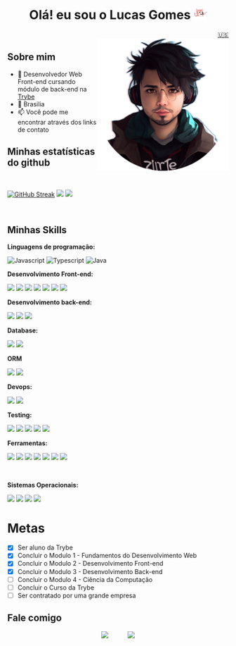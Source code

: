 
<h1 align="center">Olá! eu sou o Lucas Gomes <img src="assets/img/dancingdog.gif" alt="cachorro dançando" width="30"> </h1>

<div align="right">
  <a target="_blank" href="https://github.com/iamlucasgomes/iamlucasgomes/blob/main/README_EN.md">🇺🇸</a></div>
    <div>
      <img width='350px' align="right" style='width: 300px;' src="./assets/img/me.png" />
      </div>
  
  
## Sobre mim

- 🌱 Desenvolvedor Web Front-end cursando módulo de back-end na <a target="_blank" href="https://www.betrybe.com">Trybe</a>
- 📍 Brasilia
- 📫 Você pode me encontrar através dos links de contato

## Minhas estatísticas do github

<div display="inline-block" align="left"><br>

[![GitHub Streak](https://streak-stats.demolab.com?user=iamlucasgomes&theme=tokyonight&locale=pt_BR)](https://git.io/streak-stats)
![](https://github-readme-stats.vercel.app/api?username=iamlucasgomes&show_icons=true&theme=tokyonight)
![](https://github-readme-stats.vercel.app/api/top-langs/?username=iamlucasgomes&theme=tokyonight&custom_title=Linguagens%20mais%20usadas&layout=compact)
</div>

<div style="display: inline_block"><br>
  
## Minhas Skills

**Linguagens de programação:**

  ![Javascript](https://img.shields.io/badge/JavaScript-F7DF1E.svg?&style=for-the-badge&logo=JavaScript&logoColor=black)
  ![Typescript](https://img.shields.io/badge/Typescript-3178C6.svg?&style=for-the-badge&logo=typescript&logoColor=white)
  ![Java](https://img.shields.io/badge/java-%23ED8B00.svg?style=for-the-badge&logo=java&logoColor=white)

**Desenvolvimento Front-end:**

  ![](https://img.shields.io/badge/HTML5-E34F26.svg?&style=for-the-badge&logo=HTML5&logoColor=white)
  ![](https://img.shields.io/badge/CSS3-1572B6.svg?&style=for-the-badge&logo=CSS3&logoColor=white)
  ![](https://img.shields.io/badge/React-61DAFB.svg?&style=for-the-badge&logo=React&logoColor=black)
  ![](https://img.shields.io/badge/Bootstrap-7952B3.svg?&style=for-the-badge&logo=bootstrap&logoColor=white)
  ![](https://img.shields.io/badge/Redux-764ABC.svg?&style=for-the-badge&logo=Redux&logoColor=white)
  ![](https://img.shields.io/badge/Context_API-0088CC.svg?&style=for-the-badge&logo=react&logoColor=white)
  ![](https://img.shields.io/badge/Next-000000.svg?&style=for-the-badge&logo=next.js&logoColor=white)
  
**Desenvolvimento back-end:**

![](https://img.shields.io/badge/node-339933.svg?&style=for-the-badge&logo=node.js&logoColor=white)
![](https://img.shields.io/badge/Express-000000.svg?&style=for-the-badge&logo=express&logoColor=white)
![](https://img.shields.io/badge/NestJs-E0234E.svg?&style=for-the-badge&logo=nestjs&logoColor=white)

 **Database:**
  
  ![](https://img.shields.io/badge/mysql-4479A1.svg?&style=for-the-badge&logo=mysql&logoColor=white)
  ![](https://img.shields.io/badge/MongoDB-47A248.svg?&style=for-the-badge&logo=mongodb&logoColor=white)
  
  **ORM**
  
  ![](https://img.shields.io/badge/Prisma-2D3748.svg?&style=for-the-badge&logo=prisma&logoColor=white)
  ![](https://img.shields.io/badge/Sequelize-52B0E7.svg?&style=for-the-badge&logo=sequelize&logoColor=white)
  
**Devops:**

![](https://img.shields.io/badge/Bash-4EAA25.svg?&style=for-the-badge&logo=GNUBash&logoColor=white)
![](https://img.shields.io/badge/docker-2496ED.svg?&style=for-the-badge&logo=docker&logoColor=white)

**Testing:**

![](https://img.shields.io/badge/Jest-C21325.svg?&style=for-the-badge&logo=jest&logoColor=white)
![](https://img.shields.io/badge/Testing%20Library-E33332.svg?&style=for-the-badge&logo=Testing%20Library&logoColor=white)
![](https://img.shields.io/badge/Mocha-8D6748.svg?&style=for-the-badge&logo=mocha&logoColor=white)
![](https://img.shields.io/badge/Chai-A30701.svg?&style=for-the-badge&logo=chai&logoColor=white)
![](https://img.shields.io/badge/SINON.JS-995e45.svg?&style=for-the-badge&logo=sinon&logoColor=white)

**Ferramentas:**

  ![](https://img.shields.io/badge/-Visual%20Studio%20Code-007ACC?style=for-the-badge&logo=visual-studio-code&logoColor=white)
  ![](https://img.shields.io/badge/git-F05032.svg?&style=for-the-badge&logo=git&logoColor=white)
  ![](https://img.shields.io/badge/-Trello-0052CC?style=for-the-badge&logo=trello&logoColor=white)
  ![](https://img.shields.io/badge/Miro-050038.svg?&style=for-the-badge&logo=miro&logoColor=white)
  ![](https://img.shields.io/badge/Slack-4A154B.svg?&style=for-the-badge&logo=Slack&logoColor=white)
  ![](https://img.shields.io/badge/Discord-5865f2.svg?&style=for-the-badge&logo=Discord&logoColor=white)
  ![](https://img.shields.io/badge/Zoom-2D8CFF.svg?&style=for-the-badge&logo=Zoom&logoColor=white)

  </div>
<div style="display: inline_block"><br>
  
**Sistemas Operacionais:**

  ![](https://img.shields.io/badge/Ubuntu-E95420.svg?&style=for-the-badge&logo=Ubuntu&logoColor=white)
  ![](https://img.shields.io/badge/Kubuntu-0079C1.svg?&style=for-the-badge&logo=kubuntu&logoColor=White)
  ![](https://img.shields.io/badge/Windows-0078D6.svg?&style=for-the-badge&logo=Windows&logoColor=white)
  ![](https://img.shields.io/badge/MacOs-000000.svg?&style=for-the-badge&logo=MacOS&logoColor=white)

  </div>

<h1>Metas</h1>

- [X] Ser aluno da Trybe
- [X] Concluir o Modulo 1 - Fundamentos do Desenvolvimento Web
- [x] Concluir o Modulo 2 - Desenvolvimento Front-end
- [x] Concluir o Modulo 3 - Desenvolvimento Back-end
- [ ] Concluir o Modulo 4 - Ciência da Computação
- [ ] Concluir o Curso da Trybe
- [ ] Ser contratado por uma grande empresa

## Fale comigo

<div align="center">

 [![](https://img.shields.io/badge/gmail-EA4335?&style=for-the-badge&logo=gmail&logoColor=white&)](mailto:lucas.devjs@gmail.com)  &nbsp;&nbsp;&nbsp;&nbsp;&nbsp;&nbsp;&nbsp;&nbsp;&nbsp;
 [![](https://img.shields.io/badge/linkedin-0A66C2.svg?&style=for-the-badge&logo=linkedin&logoColor=white&)](https://www.linkedin.com/in/iamlucasgomes/)

</div>
